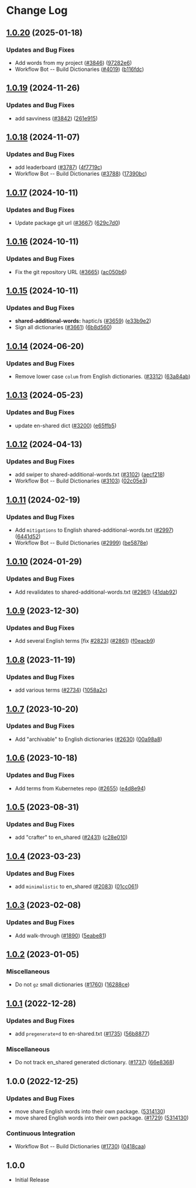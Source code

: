 # Change Log

## [1.0.20](https://github.com/khulnasoft/codetypo/compare/@codetypo/dict-en-shared@1.0.19...@codetypo/dict-en-shared@1.0.20) (2025-01-18)


### Updates and Bug Fixes

* Add words from my project ([#3846](https://github.com/khulnasoft/codetypo/issues/3846)) ([97282e6](https://github.com/khulnasoft/codetypo/commit/97282e6f3e0022e5f527acbb5746a47dbb37d822))
* Workflow Bot -- Build Dictionaries ([#4019](https://github.com/khulnasoft/codetypo/issues/4019)) ([b116fdc](https://github.com/khulnasoft/codetypo/commit/b116fdcfa5f4e31f652891fd240058d5755e1950))

## [1.0.19](https://github.com/khulnasoft/codetypo/compare/@codetypo/dict-en-shared@1.0.18...@codetypo/dict-en-shared@1.0.19) (2024-11-26)


### Updates and Bug Fixes

* add savviness ([#3842](https://github.com/khulnasoft/codetypo/issues/3842)) ([261e915](https://github.com/khulnasoft/codetypo/commit/261e915b71945aa8eb0dadcc3ee6a5ba02a5bd80))

## [1.0.18](https://github.com/khulnasoft/codetypo/compare/@codetypo/dict-en-shared@1.0.17...@codetypo/dict-en-shared@1.0.18) (2024-11-07)


### Updates and Bug Fixes

* add leaderboard ([#3787](https://github.com/khulnasoft/codetypo/issues/3787)) ([4f7719c](https://github.com/khulnasoft/codetypo/commit/4f7719c7d05c89b5940e8411f6a0f73bb6940f67))
* Workflow Bot -- Build Dictionaries ([#3788](https://github.com/khulnasoft/codetypo/issues/3788)) ([17390bc](https://github.com/khulnasoft/codetypo/commit/17390bcd6d457603eddaf62d506a4a2f0f8ae482))

## [1.0.17](https://github.com/khulnasoft/codetypo/compare/@codetypo/dict-en-shared@1.0.16...@codetypo/dict-en-shared@1.0.17) (2024-10-11)


### Updates and Bug Fixes

* Update package git url ([#3667](https://github.com/khulnasoft/codetypo/issues/3667)) ([629c7d0](https://github.com/khulnasoft/codetypo/commit/629c7d0a5e1bacad1d3874b1f8372edc3494ef97))

## [1.0.16](https://github.com/khulnasoft/codetypo/compare/@codetypo/dict-en-shared@1.0.15...@codetypo/dict-en-shared@1.0.16) (2024-10-11)


### Updates and Bug Fixes

* Fix the git repository URL ([#3665](https://github.com/khulnasoft/codetypo/issues/3665)) ([ac050b6](https://github.com/khulnasoft/codetypo/commit/ac050b697d57820109995e92fac5ccc32ced1723))

## [1.0.15](https://github.com/khulnasoft/codetypo/compare/@codetypo/dict-en-shared@1.0.14...@codetypo/dict-en-shared@1.0.15) (2024-10-11)


### Updates and Bug Fixes

* **shared-additional-words:** haptic/s ([#3659](https://github.com/khulnasoft/codetypo/issues/3659)) ([e33b9e2](https://github.com/khulnasoft/codetypo/commit/e33b9e2948825e138b443fa4f5989c5c2f5082da))
* Sign all dictionaries ([#3661](https://github.com/khulnasoft/codetypo/issues/3661)) ([6b8d560](https://github.com/khulnasoft/codetypo/commit/6b8d560cf51a593458ce42bca415859f872cfc97))

## [1.0.14](https://github.com/khulnasoft/codetypo/compare/@codetypo/dict-en-shared@1.0.13...@codetypo/dict-en-shared@1.0.14) (2024-06-20)


### Updates and Bug Fixes

* Remove lower case `colum` from English dictionaries. ([#3312](https://github.com/khulnasoft/codetypo/issues/3312)) ([63a84ab](https://github.com/khulnasoft/codetypo/commit/63a84abee92c461a9fb495d5a0060adc0fdee1a3))

<!--- codetypo:ignore colum --->

## [1.0.13](https://github.com/khulnasoft/codetypo/compare/@codetypo/dict-en-shared@1.0.12...@codetypo/dict-en-shared@1.0.13) (2024-05-23)


### Updates and Bug Fixes

* update en-shared dict ([#3200](https://github.com/khulnasoft/codetypo/issues/3200)) ([e65ffb5](https://github.com/khulnasoft/codetypo/commit/e65ffb5b166d2b4ca22e32aaead59934acbc1e43))

## [1.0.12](https://github.com/khulnasoft/codetypo/compare/@codetypo/dict-en-shared@1.0.11...@codetypo/dict-en-shared@1.0.12) (2024-04-13)


### Updates and Bug Fixes

* add swiper to shared-additional-words.txt ([#3102](https://github.com/khulnasoft/codetypo/issues/3102)) ([aecf218](https://github.com/khulnasoft/codetypo/commit/aecf2187904095d03e783d4d95da393d98b62dbb))
* Workflow Bot -- Build Dictionaries ([#3103](https://github.com/khulnasoft/codetypo/issues/3103)) ([02c05e3](https://github.com/khulnasoft/codetypo/commit/02c05e392198f3ac0b1cd9132d37b0c147405632))

## [1.0.11](https://github.com/khulnasoft/codetypo/compare/@codetypo/dict-en-shared@1.0.10...@codetypo/dict-en-shared@1.0.11) (2024-02-19)


### Updates and Bug Fixes

* Add `mitigations` to English shared-additional-words.txt ([#2997](https://github.com/khulnasoft/codetypo/issues/2997)) ([6441d52](https://github.com/khulnasoft/codetypo/commit/6441d5276c86289b700b47e3e36d8dddd07caef2))
* Workflow Bot -- Build Dictionaries ([#2999](https://github.com/khulnasoft/codetypo/issues/2999)) ([be5878e](https://github.com/khulnasoft/codetypo/commit/be5878ec21728dfc833917959e549b93d9d0e9b1))

## [1.0.10](https://github.com/khulnasoft/codetypo/compare/@codetypo/dict-en-shared@1.0.9...@codetypo/dict-en-shared@1.0.10) (2024-01-29)


### Updates and Bug Fixes

* Add revalidates to shared-additional-words.txt ([#2961](https://github.com/khulnasoft/codetypo/issues/2961)) ([41dab92](https://github.com/khulnasoft/codetypo/commit/41dab928bd868c906df2e1300174c895e83fa0d0))

## [1.0.9](https://github.com/khulnasoft/codetypo/compare/@codetypo/dict-en-shared@1.0.8...@codetypo/dict-en-shared@1.0.9) (2023-12-30)


### Updates and Bug Fixes

* Add several English terms [fix [#2823](https://github.com/khulnasoft/codetypo/issues/2823)] ([#2861](https://github.com/khulnasoft/codetypo/issues/2861)) ([f0eacb9](https://github.com/khulnasoft/codetypo/commit/f0eacb9792fa565e3b976ca3ab19584ad5970d7f))

## [1.0.8](https://github.com/khulnasoft/codetypo/compare/@codetypo/dict-en-shared@1.0.7...@codetypo/dict-en-shared@1.0.8) (2023-11-19)


### Updates and Bug Fixes

* add various terms ([#2734](https://github.com/khulnasoft/codetypo/issues/2734)) ([1058a2c](https://github.com/khulnasoft/codetypo/commit/1058a2c5a53bd9aa72958943062d4d454678c2f5))

## [1.0.7](https://github.com/khulnasoft/codetypo/compare/@codetypo/dict-en-shared@1.0.6...@codetypo/dict-en-shared@1.0.7) (2023-10-20)


### Updates and Bug Fixes

* Add "archivable" to English dictionaries ([#2630](https://github.com/khulnasoft/codetypo/issues/2630)) ([00a98a8](https://github.com/khulnasoft/codetypo/commit/00a98a8dfd6dbbe0b8bc31f8d4aeca6186706229))

## [1.0.6](https://github.com/khulnasoft/codetypo/compare/@codetypo/dict-en-shared@1.0.5...@codetypo/dict-en-shared@1.0.6) (2023-10-18)


### Updates and Bug Fixes

* Add terms from Kubernetes repo ([#2655](https://github.com/khulnasoft/codetypo/issues/2655)) ([e4d8e94](https://github.com/khulnasoft/codetypo/commit/e4d8e9434efb4610adebee086b9ba78379b05bc0))

## [1.0.5](https://github.com/khulnasoft/codetypo/compare/@codetypo/dict-en-shared@1.0.4...@codetypo/dict-en-shared@1.0.5) (2023-08-31)


### Updates and Bug Fixes

* add "crafter" to en_shared ([#2431](https://github.com/khulnasoft/codetypo/issues/2431)) ([c28e010](https://github.com/khulnasoft/codetypo/commit/c28e010bc17b21cc687b80d6da978934281f91f4))

## [1.0.4](https://github.com/khulnasoft/codetypo/compare/@codetypo/dict-en-shared@1.0.3...@codetypo/dict-en-shared@1.0.4) (2023-03-23)


### Updates and Bug Fixes

* add `minimalistic` to en_shared ([#2083](https://github.com/khulnasoft/codetypo/issues/2083)) ([01cc061](https://github.com/khulnasoft/codetypo/commit/01cc061702b30d8eba01a9d59b362448e5088afa))

## [1.0.3](https://github.com/khulnasoft/codetypo/compare/@codetypo/dict-en-shared@1.0.2...@codetypo/dict-en-shared@1.0.3) (2023-02-08)


### Updates and Bug Fixes

* Add walk-through ([#1890](https://github.com/khulnasoft/codetypo/issues/1890)) ([5eabe81](https://github.com/khulnasoft/codetypo/commit/5eabe8138da6bcb5f0865ab6afa56a4da4b21894))

## [1.0.2](https://github.com/khulnasoft/codetypo/compare/@codetypo/dict-en-shared@1.0.1...@codetypo/dict-en-shared@1.0.2) (2023-01-05)


### Miscellaneous

* Do not `gz` small dictionaries ([#1760](https://github.com/khulnasoft/codetypo/issues/1760)) ([16288ce](https://github.com/khulnasoft/codetypo/commit/16288ced75b3cc640558a983875ed2b2de2b5703))

## [1.0.1](https://github.com/khulnasoft/codetypo/compare/@codetypo/dict-en-shared@1.0.0...@codetypo/dict-en-shared@1.0.1) (2022-12-28)


### Updates and Bug Fixes

* add `pregenerate+d` to en-shared.txt ([#1735](https://github.com/khulnasoft/codetypo/issues/1735)) ([56b8877](https://github.com/khulnasoft/codetypo/commit/56b8877ba0ac387221a40ada09e0b1659f242dbd))


### Miscellaneous

* Do not track en_shared generated dictionary. ([#1737](https://github.com/khulnasoft/codetypo/issues/1737)) ([66e8368](https://github.com/khulnasoft/codetypo/commit/66e8368bccec6d3c50b3d720e8d21591d3b47275))

## 1.0.0 (2022-12-25)


### Updates and Bug Fixes

* move share English words into their own package. ([5314130](https://github.com/khulnasoft/codetypo/commit/5314130b5b8d11942e8923f5462ba8d55b245bed))
* move shared English words into their own package. ([#1729](https://github.com/khulnasoft/codetypo/issues/1729)) ([5314130](https://github.com/khulnasoft/codetypo/commit/5314130b5b8d11942e8923f5462ba8d55b245bed))


### Continuous Integration

* Workflow Bot -- Build Dictionaries ([#1730](https://github.com/khulnasoft/codetypo/issues/1730)) ([0418caa](https://github.com/khulnasoft/codetypo/commit/0418caa921acb7da39e2671e9edca52445fd4dd7))

## 1.0.0

- Initial Release
